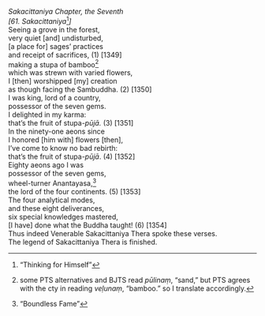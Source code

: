 *Sakacittaniya Chapter, the Seventh*  
*\[61. Sakacittaniya*[^1]*\]*  
Seeing a grove in the forest,  
very quiet \[and\] undisturbed,  
\[a place for\] sages’ practices  
and receipt of sacrifices, (1) \[1349\]  
making a stupa of bamboo[^2]  
which was strewn with varied flowers,  
I \[then\] worshipped \[my\] creation  
as though facing the Sambuddha. (2) \[1350\]  
I was king, lord of a country,  
possessor of the seven gems.  
I delighted in my karma:  
that’s the fruit of stupa-*pūjā.* (3) \[1351\]  
In the ninety-one aeons since  
I honored \[him with\] flowers \[then\],  
I’ve come to know no bad rebirth:  
that’s the fruit of stupa-*pūjā*. (4) \[1352\]  
Eighty aeons ago I was  
possessor of the seven gems,  
wheel-turner Anantayasa,[^3]  
the lord of the four continents. (5) \[1353\]  
The four analytical modes,  
and these eight deliverances,  
six special knowledges mastered,  
\[I have\] done what the Buddha taught! (6) \[1354\]  
Thus indeed Venerable Sakacittaniya Thera spoke these verses.  
The legend of Sakacittaniya Thera is finished.  
[^1]: “Thinking for Himself”  
[^2]: some PTS alternatives and BJTS read *pūlinaṃ*, “sand,” but PTS
    agrees with the cty in reading *veḷunaṃ*, “bamboo.” so I translate
    accordingly.  
[^3]: “Boundless Fame”
